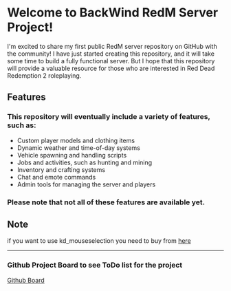 # Welcome to BackWind RedM Server Project!
I'm excited to share my first public RedM server repository on GitHub with the community! I have just started creating this repository, and it will take some time to build a fully functional server. But I hope that this repository will provide a valuable resource for those who are interested in Red Dead Redemption 2 roleplaying.

## Features
### This repository will eventually include a variety of features, such as:

- Custom player models and clothing items
- Dynamic weather and time-of-day systems
- Vehicle spawning and handling scripts
- Jobs and activities, such as hunting and mining
- Inventory and crafting systems
- Chat and emote commands
- Admin tools for managing the server and players

### Please note that not all of these features are available yet.

## Note

if you want to use kd_mouseselection you need to buy from [here](https://store.kaddarem.com/package/5257125)

----

### Github Project Board to see ToDo list for the project
[Github Board](https://github.com/users/jekabso21/projects/3/views/1)
